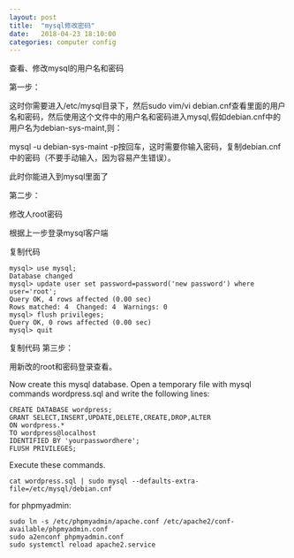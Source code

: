 ```yaml
---
layout: post
title:  "mysql修改密码"
date:   2018-04-23 18:10:00
categories: computer config
---
```


查看、修改mysql的用户名和密码

第一步：

这时你需要进入/etc/mysql目录下，然后sudo vim/vi debian.cnf查看里面的用户名和密码，然后使用这个文件中的用户名和密码进入mysql,假如debian.cnf中的用户名为debian-sys-maint,则：

mysql -u debian-sys-maint -p按回车，这时需要你输入密码，复制debian.cnf中的密码（不要手动输入，因为容易产生错误）。

此时你能进入到mysql里面了

第二步：

修改人root密码

根据上一步登录mysql客户端

复制代码
```
mysql> use mysql;
Database changed
mysql> update user set password=password('new password') where user='root';
Query OK, 4 rows affected (0.00 sec)
Rows matched: 4  Changed: 4  Warnings: 0
mysql> flush privileges;
Query OK, 0 rows affected (0.00 sec)
mysql> quit
```
复制代码
第三步：

用新改的root和密码登录查看。

Now create this mysql database. Open a temporary file with mysql commands wordpress.sql and write the following lines:
```
CREATE DATABASE wordpress;
GRANT SELECT,INSERT,UPDATE,DELETE,CREATE,DROP,ALTER
ON wordpress.*
TO wordpress@localhost
IDENTIFIED BY 'yourpasswordhere';
FLUSH PRIVILEGES;
```
Execute these commands.
```
cat wordpress.sql | sudo mysql --defaults-extra-file=/etc/mysql/debian.cnf
```
for phpmyadmin:
```
sudo ln -s /etc/phpmyadmin/apache.conf /etc/apache2/conf-available/phpmyadmin.conf
sudo a2enconf phpmyadmin.conf
sudo systemctl reload apache2.service
```
